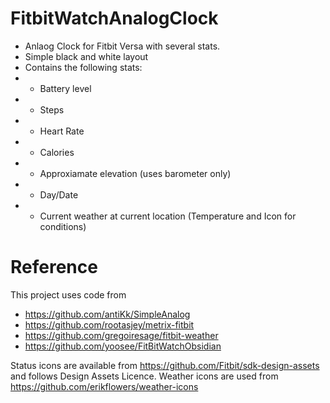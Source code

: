 # FitbitWatchAnalogClock
* Anlaog Clock for Fitbit Versa with several stats.  
* Simple black and white layout
* Contains the following stats:
* * Battery level
* * Steps
* * Heart Rate
* * Calories
* * Approxiamate elevation (uses barometer only)
* * Day/Date
* * Current weather at current location (Temperature and Icon for conditions)

# Reference
This project uses code from 
* https://github.com/antiKk/SimpleAnalog
* https://github.com/rootasjey/metrix-fitbit
* https://github.com/gregoiresage/fitbit-weather
* https://github.com/yoosee/FitBitWatchObsidian

Status icons are available from https://github.com/Fitbit/sdk-design-assets and follows Design Assets Licence.
Weather icons are used from https://github.com/erikflowers/weather-icons
